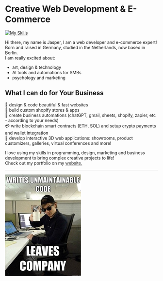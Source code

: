 # Creative Web Development & E-Commerce
[![My Skills](https://skillicons.dev/icons?i=js,threejs,react,nextjs,p5js,blender,figma,ps,mongodb,r,solidity)](https://skillicons.dev)

Hi there, my name is Jasper, I am a web developer and e-commerce expert!  
Born and raised in Germany, studied in the Netherlands, now based in Berlin.  
I am really excited about:

- art, design & technology
- AI tools and automations for SMBs
- psychology and marketing
  
## What I can do for Your Business 
  
  🎨 design & code beautiful & fast websites   
  🤑 build custom shopify stores & apps    
  🤖 create business automations (chatGPT, gmail, sheets, shopify, zapier, etc - according to your needs)     
  💳 write blockchain smart contracts (ETH, SOL) and setup crypto payments and wallet integration    
  📝 develop interactive 3D web applications: showrooms, product customizers, galleries, virtual conferences and more!

I love using my skills in programming, design, marketing and business development to bring complex creative projects to life!  
Check out my portfolio on my [website.](https://dankylabs.com)

---
![programmer humor](code.jpg)
